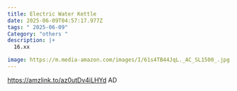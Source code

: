 ```yaml
---
title: Electric Water Kettle
date: 2025-06-09T04:57:17.977Z
tags: " 2025-06-09"
Category: "others "
description: |+
  16.xx 

image: https://m.media-amazon.com/images/I/61s4TB44JqL._AC_SL1500_.jpg
---
```

https://amzlink.to/az0utDv4iLHYd   AD